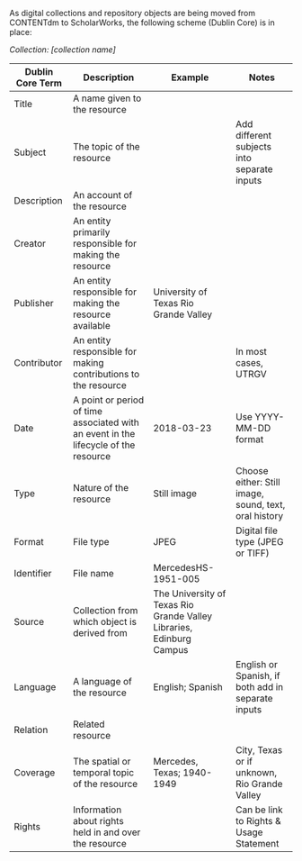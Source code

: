As digital collections and repository objects are being moved from CONTENTdm to ScholarWorks, the following scheme (Dublin Core) is in place:

*Collection: [collection name]*

Dublin Core Term | Description | Example | Notes
---------------- | ----------- | ------- | -----
Title            | A name given to the resource |         |
Subject          | The topic of the resource |         | Add different subjects into separate inputs
Description      | An account of the resource |         |
Creator          | An entity primarily responsible for making the resource |         |
Publisher        | An entity responsible for making the resource available | University of Texas Rio Grande Valley |
Contributor      | An entity responsible for making contributions to the resource |   | In most cases, UTRGV
Date             | A point or period of time associated with an event in the lifecycle of the resource | 2018-03-23 | Use YYYY-MM-DD format
Type             | Nature of the resource | Still image | Choose either: Still image, sound, text, oral history
Format           | File type   | JPEG    | Digital file type (JPEG or TIFF)
Identifier       | File name   | MercedesHS-1951-005 | 
Source           | Collection from which object is derived from | The University of Texas Rio Grande Valley Libraries, Edinburg Campus |
Language         | A language of the resource | English; Spanish | English or Spanish, if both add in separate inputs
Relation         | Related resource |       |     
Coverage         | The spatial or temporal topic of the resource | Mercedes, Texas; 1940-1949 | City, Texas or if unknown, Rio Grande Valley
Rights           | Information about rights held in and over the resource |     | Can be link to Rights & Usage Statement
